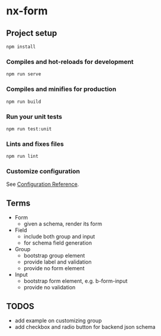 # nx-form

## Project setup
```
npm install
```

### Compiles and hot-reloads for development
```
npm run serve
```

### Compiles and minifies for production
```
npm run build
```

### Run your unit tests
```
npm run test:unit
```

### Lints and fixes files
```
npm run lint
```

### Customize configuration
See [Configuration Reference](https://cli.vuejs.org/config/).

## Terms
- Form
  - given a schema, render its form
- Field
  - include both group and input
  - for schema field generation
- Group
  - bootstrap group element
  - provide label and validation
  - provide no form element
- Input
  - bootstrap form element, e.g. b-form-input
  - provide no validation

## TODOS
- add example on customizing group
- add checkbox and radio button for backend json schema